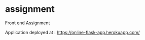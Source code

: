 # assignment

Front end Assignment

Application deployed at : https://online-flask-app.herokuapp.com/